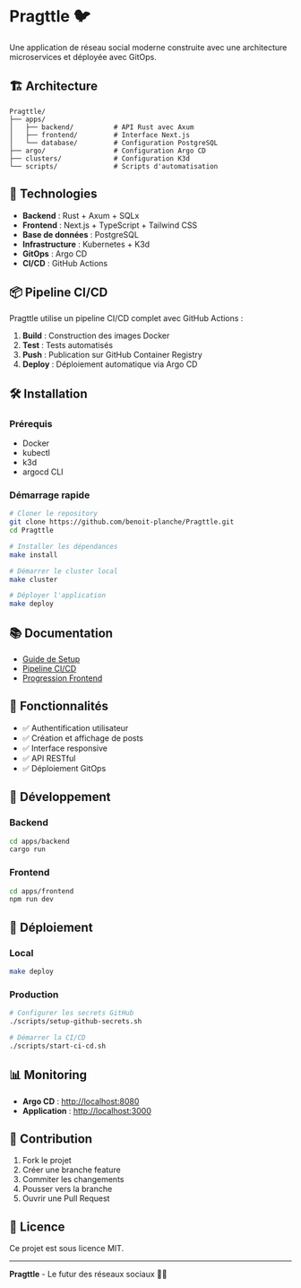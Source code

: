 # Pragttle 🐦

Une application de réseau social moderne construite avec une architecture microservices et déployée avec GitOps.

## 🏗️ Architecture

```
Pragttle/
├── apps/
│   ├── backend/          # API Rust avec Axum
│   ├── frontend/         # Interface Next.js
│   └── database/         # Configuration PostgreSQL
├── argo/                 # Configuration Argo CD
├── clusters/             # Configuration K3d
└── scripts/              # Scripts d'automatisation
```

## 🚀 Technologies

- **Backend** : Rust + Axum + SQLx
- **Frontend** : Next.js + TypeScript + Tailwind CSS
- **Base de données** : PostgreSQL
- **Infrastructure** : Kubernetes + K3d
- **GitOps** : Argo CD
- **CI/CD** : GitHub Actions

## 📦 Pipeline CI/CD

Pragttle utilise un pipeline CI/CD complet avec GitHub Actions :

1. **Build** : Construction des images Docker
2. **Test** : Tests automatisés
3. **Push** : Publication sur GitHub Container Registry
4. **Deploy** : Déploiement automatique via Argo CD

## 🛠️ Installation

### Prérequis

- Docker
- kubectl
- k3d
- argocd CLI

### Démarrage rapide

```bash
# Cloner le repository
git clone https://github.com/benoit-planche/Pragttle.git
cd Pragttle

# Installer les dépendances
make install

# Démarrer le cluster local
make cluster

# Déployer l'application
make deploy
```

## 📚 Documentation

- [Guide de Setup](docs/setup.md)
- [Pipeline CI/CD](docs/ci-cd-pipeline.md)
- [Progression Frontend](docs/frontend-progress.md)

## 🎯 Fonctionnalités

- ✅ Authentification utilisateur
- ✅ Création et affichage de posts
- ✅ Interface responsive
- ✅ API RESTful
- ✅ Déploiement GitOps

## 🔧 Développement

### Backend

```bash
cd apps/backend
cargo run
```

### Frontend

```bash
cd apps/frontend
npm run dev
```

## 🚀 Déploiement

### Local

```bash
make deploy
```

### Production

```bash
# Configurer les secrets GitHub
./scripts/setup-github-secrets.sh

# Démarrer la CI/CD
./scripts/start-ci-cd.sh
```

## 📊 Monitoring

- **Argo CD** : <http://localhost:8080>
- **Application** : <http://localhost:3000>

## 🤝 Contribution

1. Fork le projet
2. Créer une branche feature
3. Commiter les changements
4. Pousser vers la branche
5. Ouvrir une Pull Request

## 📄 Licence

Ce projet est sous licence MIT.

---

**Pragttle** - Le futur des réseaux sociaux 🧠🔥
